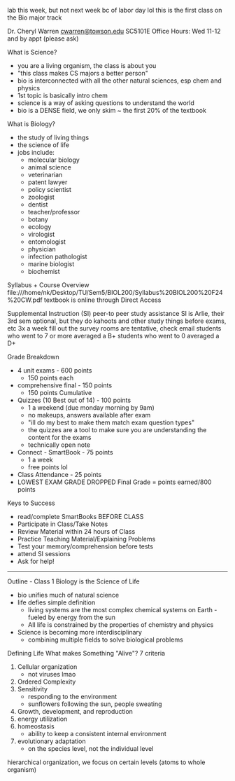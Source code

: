 lab this week, but not next week bc of labor day lol
this is the first class on the Bio major track

Dr. Cheryl Warren
cwarren@towson.edu
SC5101E
Office Hours:
Wed 11-12 and by appt (please ask)

What is Science?
- you are a living organism, the class is about you
- "this class makes CS majors a better person"
-  bio is interconnected with all the other natural sciences, esp chem and physics
- 1st topic is basically intro chem
- science is a way of asking questions to understand the world
- bio is a DENSE field, we only skim ~ the first 20% of the textbook

What is Biology?
* the study of living things
* the science of life
* jobs include:
	* molecular biology
	* animal science
	* veterinarian
	* patent lawyer
	* policy scientist
	* zoologist
	* dentist
	* teacher/professor
	* botany
	* ecology
	* virologist
	* entomologist
	* physician
	* infection pathologist
	* marine biologist
	* biochemist

Syllabus + Course Overview
	file:///home/nk/Desktop/TU/Sem5/BIOL200/Syllabus%20BIOL200%20F24%20CW.pdf
	textbook is online through Direct Access

Supplemental Instruction (SI)
	peer-to peer study assistance
		SI is Arlie, their 3rd sem
		optional, but they do kahoots and other study things before exams, etc
		3x a week
		fill out the survey
		rooms are tentative, check email
		students who went to 7 or more averaged a B+
		students who went to 0 averaged a D+

Grade Breakdown
* 4 unit exams - 600 points
	* 150 points each
* comprehensive final - 150 points
	* 150 points Cumulative
* Quizzes (10 Best out of 14) - 100 points
	* 1 a weekend (due monday morning by 9am)
	* no makeups, answers available after exam
	* "ill do my best to make them match exam question types"
	* the quizzes are a tool to make sure you are understanding the content for the exams
	* technically open note
* Connect - SmartBook - 75 points
	* 1 a week
	* free points lol
* Class Attendance - 25 points
* LOWEST EXAM GRADE DROPPED
Final Grade = points earned/800 points

Keys to Success
* read/complete SmartBooks BEFORE CLASS
* Participate in Class/Take Notes
* Review Material within 24 hours of Class
* Practice Teaching Material/Explaining Problems
* Test your memory/comprehension before tests
* attend SI sessions
* Ask for help!

-----------------------------------------------------
Outline - Class 1
Biology is the Science of Life
* bio unifies much of natural science
* life defies simple definition
	* living systems are the most complex chemical systems on Earth - fueled by energy from the sun
	* All life is constrained by the properties of chemistry and physics
* Science is becoming more interdisciplinary
	* combining multiple fields to solve biological problems

Defining Life
What makes Something "Alive"?
7 criteria
1. Cellular organization
	* not viruses lmao
2. Ordered Complexity
3. Sensitivity
	* responding to the environment
	* sunflowers following the sun, people sweating
4.  Growth, development, and reproduction
5. energy utilization
6. homeostasis
	* ability to keep a consistent internal environment
7. evolutionary adaptation
	* on the species level, not the individual level

hierarchical organization, we focus on certain levels
(atoms to whole organism)

